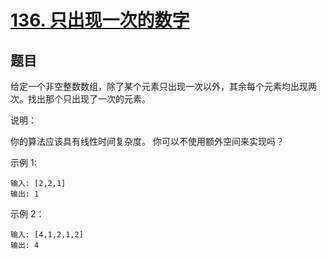 # [136. 只出现一次的数字](https://leetcode-cn.com/problems/single-number/)


## 题目

给定一个非空整数数组，除了某个元素只出现一次以外，其余每个元素均出现两次。找出那个只出现了一次的元素。

说明：

你的算法应该具有线性时间复杂度。 你可以不使用额外空间来实现吗？

示例 1:
 
```
输入: [2,2,1]
输出: 1
```

示例 2：
 
```
输入: [4,1,2,1,2]
输出: 4
```
